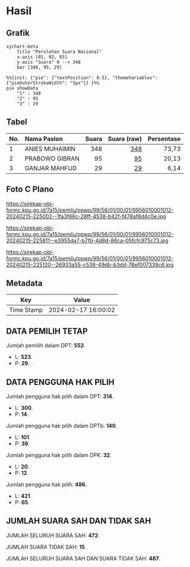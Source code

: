 # Hasil

## Grafik

```mermaid
xychart-beta
    title "Perolehan Suara Nasional"
    x-axis [01, 02, 03]
    y-axis "Suara" 0 --> 348
    bar [348, 95, 29]
```

```mermaid
%%{init: {"pie": {"textPosition": 0.5}, "themeVariables": {"pieOuterStrokeWidth": "5px"}} }%%
pie showData
    "1" : 348
    "2" : 95
    "3" : 29
```

## Tabel

| No. | Nama Paslon    | Suara | Suara (raw) | Persentase |
|:--- |:-------------- | -----:| -----------:| ----------:|
| 1   | ANIES MUHAIMIN | 348   | [348][p-1]  | 73,73      |
| 2   | PRABOWO GIBRAN | 95    | [95][p-2]   | 20,13      |
| 3   | GANJAR MAHFUD  | 29    | [29][p-3]   | 6,14       |


[p-1]: https://github.com/gigit-pemilu/pemilu-2024/blob/main/pilpres/hitung-suara/sub/99-luar-negeri/sub/56-kairo-mesir/sub/01-kairo-mesir/sub/0001-kairo-mesir/sub/012-tps-011/sub/paslon-1.txt
[p-2]: https://github.com/gigit-pemilu/pemilu-2024/blob/main/pilpres/hitung-suara/sub/99-luar-negeri/sub/56-kairo-mesir/sub/01-kairo-mesir/sub/0001-kairo-mesir/sub/012-tps-011/sub/paslon-2.txt
[p-3]: https://github.com/gigit-pemilu/pemilu-2024/blob/main/pilpres/hitung-suara/sub/99-luar-negeri/sub/56-kairo-mesir/sub/01-kairo-mesir/sub/0001-kairo-mesir/sub/012-tps-011/sub/paslon-3.txt

## Foto C Plano

https://sirekap-obj-formc.kpu.go.id/7a15/pemilu/ppwp/99/56/01/00/01/9956010001012-20240215-225002--1fa3f66c-28ff-4538-b42f-f478af8d4c0e.jpg

https://sirekap-obj-formc.kpu.go.id/7a15/pemilu/ppwp/99/56/01/00/01/9956010001012-20240215-225811--e3955da7-b7fb-4d8d-86ca-05fcfc975c73.jpg

https://sirekap-obj-formc.kpu.go.id/7a15/pemilu/ppwp/99/56/01/00/01/9956010001012-20240215-225120--26933a55-c538-49db-b3dd-78ef007339c6.jpg


## Metadata

| Key        | Value               |
| ---------- | ------------------- |
| Time Stamp | 2024-02-17 16:00:02 |


## DATA PEMILIH TETAP

Jumlah pemilih dalam DPT: **552**.
 * L: **523**.
 * P: **29**.

## DATA PENGGUNA HAK PILIH

Jumlah pengguna hak pilih dalam DPT: **314**.
 * L: **300**.
 * P: **14**.

Jumlah pengguna hak pilih dalam DPTb: **140**.
 * L: **101**.
 * P: **39**.

Jumlah pengguna hak pilih dalam DPK: **32**.
 * L: **20**.
 * P: **12**.

Jumlah pengguna hak pilih: **486**.
 * L: **421**.
 * P: **65**.

## JUMLAH SUARA SAH DAN TIDAK SAH

JUMLAH SELURUH SUARA SAH: **472**.

JUMLAH SUARA TIDAK SAH: **15**.

JUMLAH SELURUH SUARA SAH DAN SUARA TIDAK SAH: **487**.



